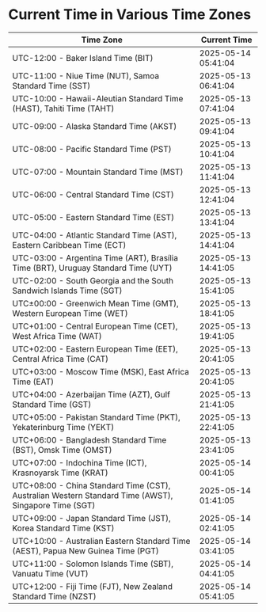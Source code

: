 # Current Time in Various Time Zones

| Time Zone | Current Time |
|-----------|--------------|
| UTC-12:00 - Baker Island Time (BIT) | 2025-05-14 05:41:04 |
| UTC-11:00 - Niue Time (NUT), Samoa Standard Time (SST) | 2025-05-13 06:41:04 |
| UTC-10:00 - Hawaii-Aleutian Standard Time (HAST), Tahiti Time (TAHT) | 2025-05-13 07:41:04 |
| UTC-09:00 - Alaska Standard Time (AKST) | 2025-05-13 09:41:04 |
| UTC-08:00 - Pacific Standard Time (PST) | 2025-05-13 10:41:04 |
| UTC-07:00 - Mountain Standard Time (MST) | 2025-05-13 11:41:04 |
| UTC-06:00 - Central Standard Time (CST) | 2025-05-13 12:41:04 |
| UTC-05:00 - Eastern Standard Time (EST) | 2025-05-13 13:41:04 |
| UTC-04:00 - Atlantic Standard Time (AST), Eastern Caribbean Time (ECT) | 2025-05-13 14:41:04 |
| UTC-03:00 - Argentina Time (ART), Brasília Time (BRT), Uruguay Standard Time (UYT) | 2025-05-13 14:41:05 |
| UTC-02:00 - South Georgia and the South Sandwich Islands Time (SGT) | 2025-05-13 15:41:05 |
| UTC±00:00 - Greenwich Mean Time (GMT), Western European Time (WET) | 2025-05-13 18:41:05 |
| UTC+01:00 - Central European Time (CET), West Africa Time (WAT) | 2025-05-13 19:41:05 |
| UTC+02:00 - Eastern European Time (EET), Central Africa Time (CAT) | 2025-05-13 20:41:05 |
| UTC+03:00 - Moscow Time (MSK), East Africa Time (EAT) | 2025-05-13 20:41:05 |
| UTC+04:00 - Azerbaijan Time (AZT), Gulf Standard Time (GST) | 2025-05-13 21:41:05 |
| UTC+05:00 - Pakistan Standard Time (PKT), Yekaterinburg Time (YEKT) | 2025-05-13 22:41:05 |
| UTC+06:00 - Bangladesh Standard Time (BST), Omsk Time (OMST) | 2025-05-13 23:41:05 |
| UTC+07:00 - Indochina Time (ICT), Krasnoyarsk Time (KRAT) | 2025-05-14 00:41:05 |
| UTC+08:00 - China Standard Time (CST), Australian Western Standard Time (AWST), Singapore Time (SGT) | 2025-05-14 01:41:05 |
| UTC+09:00 - Japan Standard Time (JST), Korea Standard Time (KST) | 2025-05-14 02:41:05 |
| UTC+10:00 - Australian Eastern Standard Time (AEST), Papua New Guinea Time (PGT) | 2025-05-14 03:41:05 |
| UTC+11:00 - Solomon Islands Time (SBT), Vanuatu Time (VUT) | 2025-05-14 04:41:05 |
| UTC+12:00 - Fiji Time (FJT), New Zealand Standard Time (NZST) | 2025-05-14 05:41:05 |
